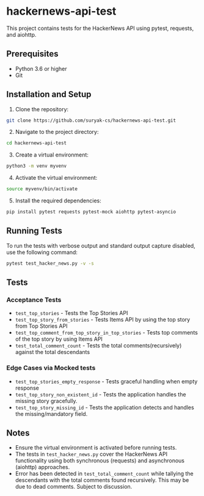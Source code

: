 # hackernews-api-test
This project contains tests for the HackerNews API using pytest, requests, and aiohttp.


## Prerequisites
- Python 3.6 or higher
- Git

## Installation and Setup
1. Clone the repository:
```bash
git clone https://github.com/suryak-cs/hackernews-api-test.git
```

2. Navigate to the project directory:
```bash
cd hackernews-api-test
```

3. Create a virtual environment:
```bash
python3 -m venv myvenv
```

4. Activate the virtual environment:
```bash
source myvenv/bin/activate
```

5. Install the required dependencies:
```bash
pip install pytest requests pytest-mock aiohttp pytest-asyncio
```

## Running Tests

To run the tests with verbose output and standard output capture disabled, use the following command:

```bash
pytest test_hacker_news.py -v -s
```

## Tests
### Acceptance Tests
- `test_top_stories` - Tests the Top Stories API
- `test_top_story_from_stories` - Tests Items API by using the top story from Top Stories API
- `test_top_comment_from_top_story_in_top_stories` - Tests top comments of the top story by using Items API
- `test_total_comment_count` - Tests the total comments(recursively) against the total descendants
### Edge Cases via Mocked tests
- `test_top_stories_empty_response` - Tests graceful handling when empty response
- `test_top_story_non_existent_id` - Tests the application handles the missing story gracefully.
- `test_top_story_missing_id` - Tests the application detects and handles the missing/mandatory field.
## Notes

- Ensure the virtual environment is activated before running tests.
- The tests in `test_hacker_news.py` cover the HackerNews API functionality using both synchronous (requests) and asynchronous (aiohttp) approaches.
- Error has been detected in `test_total_comment_count` while tallying the descendants with the total comments found recursively. This may be due to dead comments. Subject to discussion.